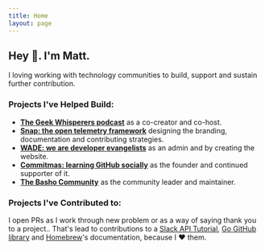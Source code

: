 ```yaml
---
title: Home
layout: page
---
```

## Hey 👋. I'm Matt.
I loving working with technology communities to build, support and sustain further contribution.

### Projects I've Helped Build:
* **[The Geek Whisperers podcast](http://geek-whisperers.com/)** as a co-creator and co-host.
* **[Snap: the open telemetry framework](http://snap-telemetry.io)** designing the branding, documentation and contributing strategies.
* **[WADE: we are developer evangelists](https://evangelistcollective.github.io)** as an admin and by creating the website.
* **[Commitmas: learning GitHub socially](https://github.com/commitmas)** as the founder and continued supporter of it.
* **[The Basho Community](https://github.com/basho-labs/the-basho-community)** as the community leader and maintainer.

### Projects I've Contributed to:

I open PRs as I work through new problem or as a way of saying thank you to a project.. That's lead to contributions to a [Slack API Tutorial](https://github.com/slackapi/Slack-Ruby-Onboarding-Tutorial/pull/2), [Go GitHub library](https://github.com/google/go-github/pull/323) and [Homebrew](https://github.com/Homebrew/brew/commits?author=mbbroberg&since=2016-10-01T07:00:00Z&until=2016-11-01T07:00:00Z)'s documentation, because I ❤️ them.
